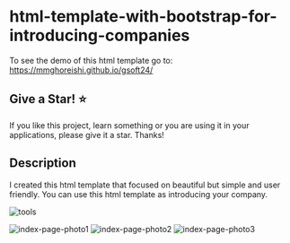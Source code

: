 # html-template-with-bootstrap-for-introducing-companies
To see the demo of this html template go to: https://mmghoreishi.github.io/gsoft24/

Give a Star! ⭐
----------------------------------------------------------------------------------------------------------------------
If you like this project, learn something or you are using it in your applications, please give it a star. Thanks!

Description
----------------------------------------------------------------------------------------------------------------------
I created this html template that focused on beautiful but simple and user friendly.
You can use this html template as introducing your company.

![tools](https://github.com/MMGhoreishi/gsoft24/blob/main/tools.png)

![index-page-photo1](https://github.com/MMGhoreishi/gsoft24/blob/main/index-page-photo1.png)
![index-page-photo2](https://github.com/MMGhoreishi/gsoft24/blob/main/index-page-photo2.png)
![index-page-photo3](https://github.com/MMGhoreishi/gsoft24/blob/main/index-page-photo3.png)
